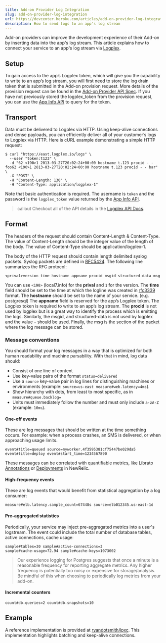 ```yaml
---
title: Add-on Provider Log Integration
slug: add-on-provider-log-integration
url: https://devcenter.heroku.com/articles/add-on-provider-log-integration
description: How to send logs to an app's log stream
---
```


Add-on providers can improve the development experience of their Add-on by inserting data into the app's log stream. This article explains how to connect your service to an app's log stream via [Logplex](https://devcenter.heroku.com/articles/logplex).

## Setup
To gain access to the app’s Logplex token, which will give you the capability to write to an app’s log stream, you will first need to store the log drain token that is submitted in the Add-on provision request. More details of the provision request can be found in the [Add-on Provider API Spec](https://devcenter.heroku.com/articles/add-on-provider-api). If you have not previously stored the logplex_token from the provision request, you can use the [App Info API](https://devcenter.heroku.com/articles/add-on-provider-api#app-info) to query for the token.

## Transport
Data must be delivered to Logplex via HTTP. Using keep-alive connections and dense payloads, you can efficiently deliver all of your customer’s logs to Logplex via HTTP. Here is cURL example demonstrating a simple HTTP request:

```
$ curl "https://east.logplex.io/logs" \
  --user "token:t123" \
  -d "62 <190>1 2013-03-27T20:02:24+00:00 hostname t.123 procid - - foo62 <190>1 2013-03-27T20:02:24+00:00 hostname t.123 procid - - bar" \
  -X "POST" \
  -H "Content-Length: 130" \
  -H "Content-Type: application/logplex-1"
```

Note that basic authentication is required. The username is `token` and the password is the `logplex_token` value returned by the [App Info API](https://devcenter.heroku.com/articles/add-on-provider-api#app-info).

>callout
>Checkout all of the API details in the <a href="https://github.com/heroku/logplex/blob/master/doc/">Logplex API Docs</a>.


## Format
The headers of the request should contain Content-Length & Content-Type. The value of Content-Length should be the integer value of the length of the body. The value of Content-Type should be application/logplex-1.

The body of the HTTP request should contain length delimited syslog packets. Syslog packets are defined in [RFC5424](http://tools.ietf.org/html/rfc5424). The following line summarizes the RFC protocol:

```
<prival>version time hostname appname procid msgid structured-data msg
```

You can use `<190>` (local7.info) for the **prival** and `1` for the version. The **time** field should be set to the time at which the logline was created in [rfc3339](http://tools.ietf.org/html/rfc3339) format. The **hostname** should be set to the name of your service. (e.g. postgresql) The **appname** field is reserved for the app’s Logplex token. The Logplex token is required to write to an app’s log stream. The **procid** is not used by logplex but is a great way to identify the process which is emitting the logs. Similarly, the msgid, and structured-data is not used by logplex and the value `-` should be used. Finally, the msg is the section of the packet where the log message can be stored.

### Message conventions

You should format your log messages in a way that is optimized for both human
readability and machine parsability. With that in mind, log data should:

- Consist of one line of content
- Use key-value pairs of the format `status=delivered`
- Use a `source` key-value pair in log lines for distinguishing machines or
  environments (example: `source=us-east measure#web.latency=4ms`).
- Show hierarchy with dots, from least to most specific, as in
  `measure#queue.backlog=`
- Units must immediately follow the number and must only include `a-zA-Z`
  (example: `10ms`).

#### One-off events

These are log messages that should be written at the time something occurs. For
example: when a process crashes, an SMS is delivered, or when approaching usage
limits.

    event#title=queued source=myworker.4f3595381cf75447be029da5
    event#title=deploy event#start_time=1234567890

These messages can be correlated with quantifiable metrics, like Librato
[Annotations](http://blog.librato.com/posts/2012/09/annotations) or
[Deployments](http://blog.newrelic.com/2010/07/22/what-changed-using-deployment-tracking-in-rpm/)
in NewRelic.

#### High-frequency events

These are log events that would benefit from statistical aggregation by a log
consumer:

    measure#elb.latency.sample_count=67448s source=elb012345.us-east-1d

#### Pre-aggregated statistics

Periodically, your service may inject pre-aggregated metrics into a user's
logstream.  The event could include the total number of database tables, active
connections, cache usage:

    sample#tables=30 sample#active-connections=3
    sample#cache-usage=72.94 sample#cache-keys=1073002

>Our experience logging for Postgres suggests that once a minute is a reasonable
>frequency for reporting aggregate metrics. Any higher frequency is potentially
>too noisy or expensive for storage/analysis. Be mindful of this when choosing
>to periodically log metrics from your add-on.

#### Incremental counters

    count#db.queries=2 count#db.snapshots=10

## Example

A reference implementation is provided at [ryandotsmith/lpxc](https://github.com/ryandotsmith/lpxc). This implementation highlights batching and keep-alive connections.